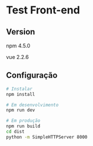 # Test Front-end

## Version

npm 4.5.0

vue 2.2.6

## Configuração

``` bash
# Instalar
npm install

# Em desenvolvimento
npm run dev

# Em produção
npm run build
cd dist
python -m SimpleHTTPServer 8000

```
